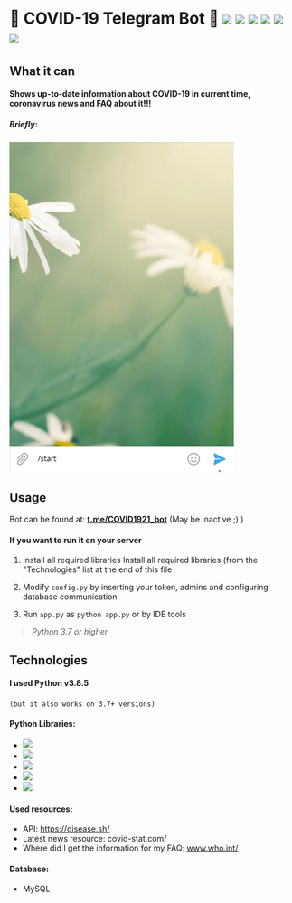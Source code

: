 # &#129440; COVID-19 Telegram Bot &#129440; ![](https://img.shields.io/badge/python-v.3.8-orange)  ![](https://img.shields.io/badge/-aiogram-ff0000) ![](https://img.shields.io/badge/-requests-ffea00) ![](https://img.shields.io/badge/-beautifulsoup4-ff69b4) ![](https://img.shields.io/badge/-MySQL-a6f6ff) ![](https://img.shields.io/badge/-lxml-00c3d9)


## What it can

#### Shows up-to-date information about COVID-19 in current time, coronavirus news and FAQ about it!!!

##### Briefly:
![](https://github.com/authoraytee/COVID-19-Telegram-Bot/blob/main/images/presentation.gif)


## Usage
Bot can be found at: **[t.me/COVID1921_bot](https://t.me/COVID1921_bot)**  (May be inactive ;) )

#### If you want to run it on your server

 1. Install all required libraries Install all required libraries (from the "Technologies" list at the end of this file
 
 2. Modify `config.py` by inserting your token, admins and configuring database communication
 
 3. Run `app.py` as `python app.py` or by IDE tools

> *Python 3.7 or higher*

## Technologies

#### I used Python v3.8.5 
`(but it also works on 3.7+ versions)`

#### Python Libraries:
 - ![](https://img.shields.io/badge/-aiogram-ff0000)
 - ![](https://img.shields.io/badge/-requests-ffea00)
 - ![](https://img.shields.io/badge/-beautifulsoup4-ff69b4)
 - ![](https://img.shields.io/badge/-mysql--connector--python-a6f6ff)
 - ![](https://img.shields.io/badge/-lxml-00c3d9)

#### Used resources:
 - API: https://disease.sh/
 - Latest news resource: covid-stat.com/
 - Where did I get the information for my FAQ: www.who.int/
 
 #### Database:
- MySQL
